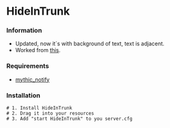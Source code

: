 # HideInTrunk

### Information
- Updated, now it´s with background of text, text is adjacent.
- Worked from [this](https://github.com/EGUltraTM/HideInTrunk).

### Requirements
- [mythic_notify](https://github.com/ProsteMartin/mythic_notify)

### Installation
```
# 1. Install HideInTrunk
# 2. Drag it into your resources
# 3. Add "start HideInTrunk" to you server.cfg
```
